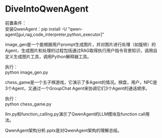 # DiveIntoQwenAgent
前置条件：  
安装QwenAgent：pip install -U "qwen-agent[gui,rag,code_interpreter,python_executor]"

image_gen是一个能根据用户prompt生成图片，并对图片进行处理（如旋转）的Agent，生成图片和处理的过程包括通过RAG取得执行用户指令背景知识，调用自定义生成图片工具，调用Python解释器工具。  

执行：  
python image_gen.py  

chess_game是一个五子棋游戏，它演示了多Agent的情况。棋盘，用户，NPC是3个Agent，又通过一个GroupChat Agent来协调它们3个Agent的通话顺序。  

执行：  
python chess_game.py  

llm.py和function_calling.py演示了QwenAgent的LLM模块及function call用法。  

QwenAgent架构分析.pptx是对QwenAgent架构的理解总结。  
